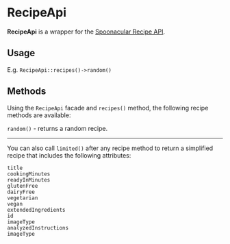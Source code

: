 # RecipeApi

**RecipeApi** is a wrapper for the [Spoonacular Recipe API](http://spoonacular.com/).

## Usage

E.g. `RecipeApi::recipes()->random()`

## Methods

Using the `RecipeApi` facade and `recipes()` method, the following recipe methods are available:

`random()` - returns a random recipe.

--------

You can also call `limited()` after any recipe method to return a simplified recipe that includes the following attributes:

```
title
cookingMinutes
readyInMinutes
glutenFree
dairyFree
vegetarian
vegan
extendedIngredients
id
imageType
analyzedInstructions
imageType
```
